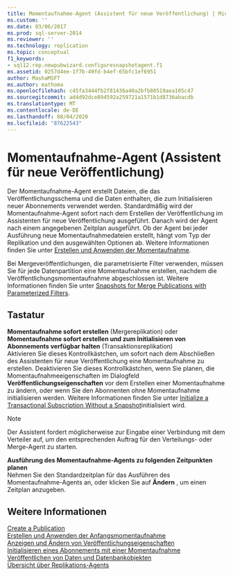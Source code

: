 ```yaml
---
title: Momentaufnahme-Agent (Assistent für neue Veröffentlichung) | Microsoft-Dokumentation
ms.custom: ''
ms.date: 03/06/2017
ms.prod: sql-server-2014
ms.reviewer: ''
ms.technology: replication
ms.topic: conceptual
f1_keywords:
- sql12.rep.newpubwizard.configuresnapshotagent.f1
ms.assetid: 0257d4ee-1f7b-49fd-b4ef-65bfc1ef6951
author: MashaMSFT
ms.author: mathoma
ms.openlocfilehash: c45fa3444fb2f81436a40a2bfb80519aea105c47
ms.sourcegitcommit: ad4d92dce894592a259721a1571b1d8736abacdb
ms.translationtype: MT
ms.contentlocale: de-DE
ms.lasthandoff: 08/04/2020
ms.locfileid: "87622543"
---
```

# <a name="snapshot-agent-new-publication-wizard"></a>Momentaufnahme-Agent (Assistent für neue Veröffentlichung)
  Der Momentaufnahme-Agent erstellt Dateien, die das Veröffentlichungsschema und die Daten enthalten, die zum Initialisieren neuer Abonnements verwendet werden. Standardmäßig wird der Momentaufnahme-Agent sofort nach dem Erstellen der Veröffentlichung im Assistenten für neue Veröffentlichung ausgeführt. Danach wird der Agent nach einem angegebenen Zeitplan ausgeführt. Ob der Agent bei jeder Ausführung neue Momentaufnahmedateien erstellt, hängt vom Typ der Replikation und den ausgewählten Optionen ab. Weitere Informationen finden Sie unter [Erstellen und Anwenden der Momentaufnahme](create-and-apply-the-snapshot.md).  
  
 Bei Mergeveröffentlichungen, die parametrisierte Filter verwenden, müssen Sie für jede Datenpartition eine Momentaufnahme erstellen, nachdem die Veröffentlichungsmomentaufnahme abgeschlossen ist. Weitere Informationen finden Sie unter [Snapshots for Merge Publications with Parameterized Filters](snapshots-for-merge-publications-with-parameterized-filters.md).  
  
## <a name="options"></a>Tastatur  
 **Momentaufnahme sofort erstellen** (Mergereplikation) oder **Momentaufnahme sofort erstellen und zum Initialisieren von Abonnements verfügbar halten** (Transaktionsreplikation)  
 Aktivieren Sie dieses Kontrollkästchen, um sofort nach dem Abschließen des Assistenten für neue Veröffentlichung eine Momentaufnahme zu erstellen. Deaktivieren Sie dieses Kontrollkästchen, wenn Sie planen, die Momentaufnahmeeigenschaften im Dialogfeld **Veröffentlichungseigenschaften** vor dem Erstellen einer Momentaufnahme zu ändern, oder wenn Sie den Abonnenten ohne Momentaufnahme initialisieren werden. Weitere Informationen finden Sie unter [Initialize a Transactional Subscription Without a Snapshot](initialize-a-transactional-subscription-without-a-snapshot.md)initialisiert wird.  
  
> [!NOTE]  
>  Der Assistent fordert möglicherweise zur Eingabe einer Verbindung mit dem Verteiler auf, um den entsprechenden Auftrag für den Verteilungs- oder Merge-Agent zu starten.  
  
 **Ausführung des Momentaufnahme-Agents zu folgenden Zeitpunkten planen**  
 Nehmen Sie den Standardzeitplan für das Ausführen des Momentaufnahme-Agents an, oder klicken Sie auf **Ändern** , um einen Zeitplan anzugeben.  
  
## <a name="see-also"></a>Weitere Informationen  
 [Create a Publication](publish/create-a-publication.md)   
 [Erstellen und Anwenden der Anfangsmomentaufnahme](create-and-apply-the-initial-snapshot.md)   
 [Anzeigen und Ändern von Veröffentlichungseigenschaften](publish/view-and-modify-publication-properties.md)   
 [Initialisieren eines Abonnements mit einer Momentaufnahme](initialize-a-subscription-with-a-snapshot.md)   
 [Veröffentlichen von Daten und Datenbankobjekten](publish/publish-data-and-database-objects.md)   
 [Übersicht über Replikations-Agents](agents/replication-agents-overview.md)  
  
  
